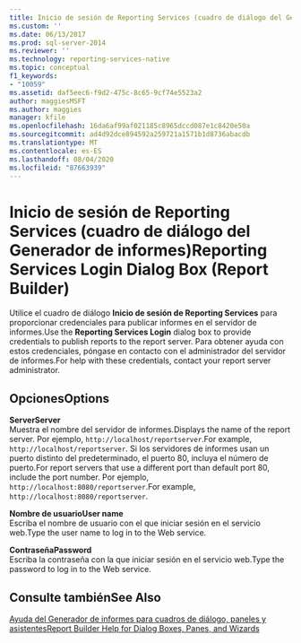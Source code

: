 ```yaml
---
title: Inicio de sesión de Reporting Services (cuadro de diálogo del Generador de informes) | Microsoft Docs
ms.custom: ''
ms.date: 06/13/2017
ms.prod: sql-server-2014
ms.reviewer: ''
ms.technology: reporting-services-native
ms.topic: conceptual
f1_keywords:
- "10059"
ms.assetid: daf5eec6-f9d2-475c-8c65-9cf74e5523a2
author: maggiesMSFT
ms.author: maggies
manager: kfile
ms.openlocfilehash: 16da6af99af021185c8965dccd087e1c8420e50a
ms.sourcegitcommit: ad4d92dce894592a259721a1571b1d8736abacdb
ms.translationtype: MT
ms.contentlocale: es-ES
ms.lasthandoff: 08/04/2020
ms.locfileid: "87663939"
---
```

# <a name="reporting-services-login-dialog-box-report-builder"></a><span data-ttu-id="ade46-102">Inicio de sesión de Reporting Services (cuadro de diálogo del Generador de informes)</span><span class="sxs-lookup"><span data-stu-id="ade46-102">Reporting Services Login Dialog Box (Report Builder)</span></span>
  <span data-ttu-id="ade46-103">Utilice el cuadro de diálogo **Inicio de sesión de Reporting Services** para proporcionar credenciales para publicar informes en el servidor de informes.</span><span class="sxs-lookup"><span data-stu-id="ade46-103">Use the **Reporting Services Login** dialog box to provide credentials to publish reports to the report server.</span></span> <span data-ttu-id="ade46-104">Para obtener ayuda con estos credenciales, póngase en contacto con el administrador del servidor de informes.</span><span class="sxs-lookup"><span data-stu-id="ade46-104">For help with these credentials, contact your report server administrator.</span></span>  
  
## <a name="options"></a><span data-ttu-id="ade46-105">Opciones</span><span class="sxs-lookup"><span data-stu-id="ade46-105">Options</span></span>  
 <span data-ttu-id="ade46-106">**Server**</span><span class="sxs-lookup"><span data-stu-id="ade46-106">**Server**</span></span>  
 <span data-ttu-id="ade46-107">Muestra el nombre del servidor de informes.</span><span class="sxs-lookup"><span data-stu-id="ade46-107">Displays the name of the report server.</span></span> <span data-ttu-id="ade46-108">Por ejemplo, `http://localhost/reportserver`.</span><span class="sxs-lookup"><span data-stu-id="ade46-108">For example, `http://localhost/reportserver`.</span></span> <span data-ttu-id="ade46-109">Si los servidores de informes usan un puerto distinto del predeterminado, el puerto 80, incluya el número de puerto.</span><span class="sxs-lookup"><span data-stu-id="ade46-109">For report servers that use a different port than default port 80, include the port number.</span></span> <span data-ttu-id="ade46-110">Por ejemplo, `http://localhost:8080/reportserver`.</span><span class="sxs-lookup"><span data-stu-id="ade46-110">For example, `http://localhost:8080/reportserver`.</span></span>  
  
 <span data-ttu-id="ade46-111">**Nombre de usuario**</span><span class="sxs-lookup"><span data-stu-id="ade46-111">**User name**</span></span>  
 <span data-ttu-id="ade46-112">Escriba el nombre de usuario con el que iniciar sesión en el servicio web.</span><span class="sxs-lookup"><span data-stu-id="ade46-112">Type the user name to log in to the Web service.</span></span>  
  
 <span data-ttu-id="ade46-113">**Contraseña**</span><span class="sxs-lookup"><span data-stu-id="ade46-113">**Password**</span></span>  
 <span data-ttu-id="ade46-114">Escriba la contraseña con la que iniciar sesión en el servicio web.</span><span class="sxs-lookup"><span data-stu-id="ade46-114">Type the password to log in to the Web service.</span></span>  
  
## <a name="see-also"></a><span data-ttu-id="ade46-115">Consulte también</span><span class="sxs-lookup"><span data-stu-id="ade46-115">See Also</span></span>  
 [<span data-ttu-id="ade46-116">Ayuda del Generador de informes para cuadros de diálogo, paneles y asistentes</span><span class="sxs-lookup"><span data-stu-id="ade46-116">Report Builder Help for Dialog Boxes, Panes, and Wizards</span></span>](../report-builder-help-for-dialog-boxes-panes-and-wizards.md)  
  
  
